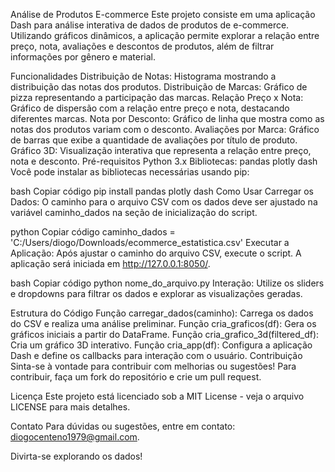 Análise de Produtos E-commerce
Este projeto consiste em uma aplicação Dash para análise interativa de dados de produtos de e-commerce. Utilizando gráficos dinâmicos, a aplicação permite explorar a relação entre preço, nota, avaliações e descontos de produtos, além de filtrar informações por gênero e material.

Funcionalidades
Distribuição de Notas: Histograma mostrando a distribuição das notas dos produtos.
Distribuição de Marcas: Gráfico de pizza representando a participação das marcas.
Relação Preço x Nota: Gráfico de dispersão com a relação entre preço e nota, destacando diferentes marcas.
Nota por Desconto: Gráfico de linha que mostra como as notas dos produtos variam com o desconto.
Avaliações por Marca: Gráfico de barras que exibe a quantidade de avaliações por título de produto.
Gráfico 3D: Visualização interativa que representa a relação entre preço, nota e desconto.
Pré-requisitos
Python 3.x
Bibliotecas:
pandas
plotly
dash
Você pode instalar as bibliotecas necessárias usando pip:

bash
Copiar código
pip install pandas plotly dash
Como Usar
Carregar os Dados: O caminho para o arquivo CSV com os dados deve ser ajustado na variável caminho_dados na seção de inicialização do script.

python
Copiar código
caminho_dados = 'C:/Users/diogo/Downloads/ecommerce_estatistica.csv'
Executar a Aplicação: Após ajustar o caminho do arquivo CSV, execute o script. A aplicação será iniciada em http://127.0.0.1:8050/.

bash
Copiar código
python nome_do_arquivo.py
Interação: Utilize os sliders e dropdowns para filtrar os dados e explorar as visualizações geradas.

Estrutura do Código
Função carregar_dados(caminho): Carrega os dados do CSV e realiza uma análise preliminar.
Função cria_graficos(df): Gera os gráficos iniciais a partir do DataFrame.
Função cria_grafico_3d(filtered_df): Cria um gráfico 3D interativo.
Função cria_app(df): Configura a aplicação Dash e define os callbacks para interação com o usuário.
Contribuição
Sinta-se à vontade para contribuir com melhorias ou sugestões! Para contribuir, faça um fork do repositório e crie um pull request.

Licença
Este projeto está licenciado sob a MIT License - veja o arquivo LICENSE para mais detalhes.

Contato
Para dúvidas ou sugestões, entre em contato: diogocenteno1979@gmail.com.

Divirta-se explorando os dados!
